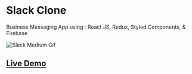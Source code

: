 # Slack Clone

Business Messaging App using : React JS, Redux, Styled Components, & Firebase

![Slack Medium Gif](https://media.giphy.com/media/hz0VHWJFR5Ab6YArLV/giphy.gif)

## [Live Demo](https://slack-clone-47a3d.web.app)
